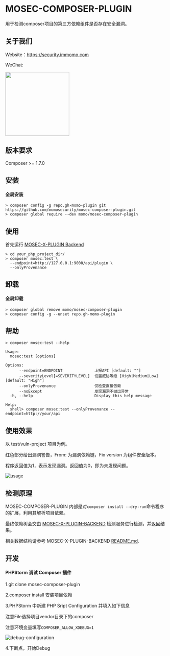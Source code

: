 # MOSEC-COMPOSER-PLUGIN

用于检测composer项目的第三方依赖组件是否存在安全漏洞。



## 关于我们

Website：https://security.immomo.com

WeChat:

<img src="https://momo-mmsrc.oss-cn-hangzhou.aliyuncs.com/img-1c96a083-7392-3b72-8aec-bad201a6abab.jpeg" width="200" hegiht="200" align="center" /><br>



## 版本要求

Composer >= 1.7.0



## 安装

#### 全局安装

```shell script
> composer config -g repo.gh-momo-plugin git https://github.com/momosecurity/mosec-composer-plugin.git
> composer global require --dev momo/mosec-composer-plugin
```



## 使用

首先运行 [MOSEC-X-PLUGIN Backend](https://github.com/momosecurity/mosec-x-plugin-backend.git)

```shell script
> cd your_php_project_dir/
> composer mosec:test \
  --endpoint=http://127.0.0.1:9000/api/plugin \
  --onlyProvenance
```



## 卸载

#### 全局卸载

```shell script
> composer global remove momo/mosec-composer-plugin
> composer config -g --unset repo.gh-momo-plugin
```



## 帮助

```shell script
> composer mosec:test --help

Usage:
  mosec:test [options]

Options:
      --endpoint=ENDPOINT              上报API [default: ""]
      --severityLevel[=SEVERITYLEVEL]  设置威胁等级 [High|Medium|Low] [default: "High"]
      --onlyProvenance                 仅检查直接依赖
      --noExcept                       发现漏洞不抛出异常
  -h, --help                           Display this help message

Help:
  shell> composer mosec:test --onlyProvenance --endpoint=http://your/api
```



## 使用效果

以 test/vuln-project 项目为例。

红色部分给出漏洞警告，From: 为漏洞依赖链，Fix version 为组件安全版本。

程序返回值为1，表示发现漏洞。返回值为0，即为未发现问题。

![usage](./static/usage.jpg)



## 检测原理

MOSEC-COMPOSER-PLUGIN 内部是对`composer install --dry-run`命令程序的扩展，利用其解析项目依赖。

最终依赖树会交由 [MOSEC-X-PLUGIN-BACKEND](https://github.com/momosecurity/mosec-x-plugin-backend.git) 检测服务进行检测，并返回结果。

相关数据结构请参考 MOSEC-X-PLUGIN-BACKEND [README.md](https://github.com/momosecurity/mosec-x-plugin-backend/blob/master/README.md).



## 开发

#### PHPStorm 调试 Composer 插件

1.git clone mosec-composer-plugin

2.composer install 安装项目依赖

3.PHPStorm 中新建 PHP Sript Configuration 并填入如下信息

注意File选择项目vendor目录下的composer

注意环境变量填写`COMPOSER_ALLOW_XDEBUG=1`

![debug-configuration](./static/debug-configuration.jpg)

4.下断点，开始Debug
